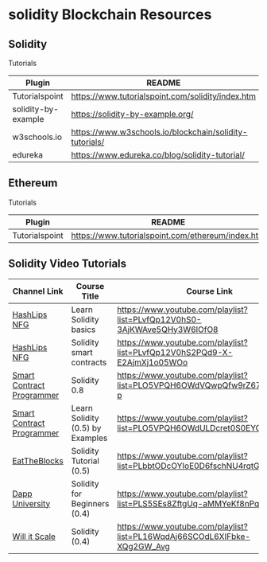 # solidity Blockchain Resources

## Solidity

Tutorials

| Plugin | README |
| ------ | ------ |
| Tutorialspoint | <https://www.tutorialspoint.com/solidity/index.htm> |
| solidity-by-example | <https://solidity-by-example.org/> |
| w3schools.io | <https://www.w3schools.io/blockchain/solidity-tutorials/> |
| edureka | <https://www.edureka.co/blog/solidity-tutorial/> |


## Ethereum

Tutorials

| Plugin | README |
| ------ | ------ |
| Tutorialspoint | <https://www.tutorialspoint.com/ethereum/index.htm> |

## Solidity Video Tutorials

| Channel Link | Course Title | Course Link |
| ------ | ------ | ------ |
| [HashLips NFG] | Learn Solidity basics |  <https://www.youtube.com/playlist?list=PLvfQp12V0hS0-3AjKWAve5QHy3W6lOfO8> |
| [HashLips NFG] | Solidity smart contracts |  <https://www.youtube.com/playlist?list=PLvfQp12V0hS2PQd9-X-E2AjmXj1o05WOo> | 
| [Smart Contract Programmer] | Solidity 0.8 |  <https://www.youtube.com/playlist?list=PLO5VPQH6OWdVQwpQfw9rZ67O6Pjfo6q-p> | 
| [Smart Contract Programmer] | Learn Solidity (0.5) by Examples |  <https://www.youtube.com/playlist?list=PLO5VPQH6OWdULDcret0S0EYQ7YcKzrigz> | 
| [EatTheBlocks] | Solidity Tutorial (0.5) |  <https://www.youtube.com/playlist?list=PLbbtODcOYIoE0D6fschNU4rqtGFRpk3ea> |
| [Dapp University] | Solidity for Beginners (0.4) |  <https://www.youtube.com/playlist?list=PLS5SEs8ZftgUq-aMMYeKf8nPqHrNqa3Iu> |
| [Will it Scale] | Solidity (0.4) |  <https://www.youtube.com/playlist?list=PL16WqdAj66SCOdL6XIFbke-XQg2GW_Avg> | 

[HashLips NFG]: <https://www.youtube.com/c/HashLipsNFT>
[Smart Contract Programmer]: <https://www.youtube.com/channel/UCJWh7F3AFyQ_x01VKzr9eyA>
[Will it Scale]: <https://www.youtube.com/c/WillitScale>
[EatTheBlocks]: <https://www.youtube.com/c/EatTheBlocks>
[Dapp University]: <https://www.youtube.com/c/DappUniversity>
